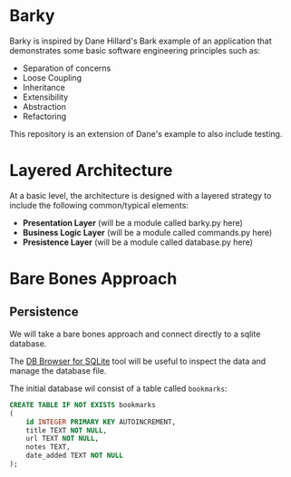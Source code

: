 # Barky 

Barky is inspired by Dane Hillard's Bark example of an application that demonstrates some basic software engineering principles such as:

* Separation of concerns
* Loose Coupling
* Inheritance
* Extensibility
* Abstraction
* Refactoring

This repository is an extension of Dane's example to also include testing.

# Layered Architecture

At a basic level, the architecture is designed with a layered strategy to include the following common/typical elements:

* **Presentation Layer** (will be a module called barky.py here)
* **Business Logic Layer** (will be a module called commands.py here)
* **Presistence Layer** (will be a module called database.py here)

# Bare Bones Approach

## Persistence
We will take a bare bones approach and connect directly to a sqlite database.

The [DB Browser for SQLite](https://sqlitebrowser.org/) tool will be useful to inspect the data and manage the database file.

The initial database wil consist of a table called `bookmarks`:

``` sql
CREATE TABLE IF NOT EXISTS bookmarks
(
    id INTEGER PRIMARY KEY AUTOINCREMENT,
    title TEXT NOT NULL,
    url TEXT NOT NULL,
    notes TEXT,
    date_added TEXT NOT NULL
);
```

